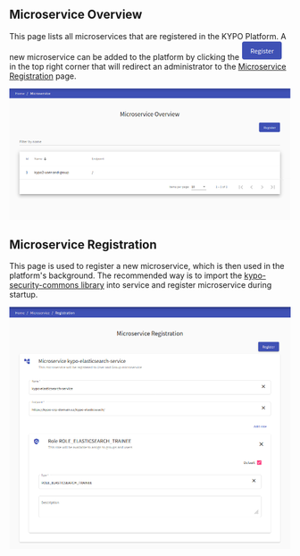 ## Microservice Overview
This page lists all microservices that are registered in the KYPO Platform. A new microservice can be added to the platform by clicking the ![register-button](../../img/buttons/register-button.png) in the top right corner that will redirect an administrator to the [Microservice Registration](#microservice-registration) page. 

![microservice-page](../../img/user-guide-basic/administration-agenda/microservices/microservice-overview.png)

## Microservice Registration
This page is used to register a new microservice, which is then used in the platform's background. The recommended way is to import the [kypo-security-commons library](https://gitlab.ics.muni.cz/muni-kypo-crp/backend-java/kypo-security-commons) into service and register microservice during startup.

![microservice-page](../../img/user-guide-basic/administration-agenda/microservices/microservice-registration.png)
